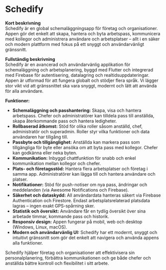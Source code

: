 # Schedify

**Kort beskrivning**  
Schedify är en global schemaläggningsapp för företag och organisationer. Appen gör det enkelt att skapa, hantera och byta arbetspass, kommunicera med kollegor och administrera användare och arbetsplatser – allt i en säker och modern plattform med fokus på ett snyggt och användarvänligt gränssnitt.

**Fullständig beskrivning**  
Schedify är en avancerad och användarvänlig applikation för schemaläggning och arbetsplanering, byggd med Flutter och integrerad med Firebase för autentisering, datalagring och realtidsuppdateringar. Appen är utformad för att fungera globalt och stödjer flera språk. Vi lägger stor vikt vid att gränssnittet ska vara snyggt, modernt och lätt att använda för alla användare.

**Funktioner:**

- **Schemaläggning och passhantering:** Skapa, visa och hantera arbetspass. Chefer och administratörer kan tilldela pass till anställda, skapa återkommande pass och hantera ledigheter.
- **Rollbaserad åtkomst:** Stöd för olika roller såsom anställd, chef, administratör och superadmin. Roller styr vilka funktioner och data användaren har tillgång till.
- **Passbyte och tillgänglighet:** Anställda kan markera pass som tillgängliga för byte eller ansöka om att byta pass med kollegor. Chefer kan godkänna eller neka byten.
- **Kommunikation:** Inbyggd chattfunktion för snabb och enkel kommunikation mellan kollegor och chefer.
- **Plats- och företagsstöd:** Hantera flera arbetsplatser och företag i samma app. Administratörer kan lägga till och hantera användare och platser.
- **Notifikationer:** Stöd för push-notiser om nya pass, ändringar och meddelanden (via Awesome Notifications och Firebase).
- **Säkerhet och dataskydd:** All användardata hanteras säkert via Firebase Authentication och Firestore. Endast arbetsplatsrelaterad platsdata lagras – ingen exakt GPS-spårning sker.
- **Statistik och översikt:** Användare får en tydlig översikt över sina arbetade timmar, kommande pass och historik.
- **Responsiv design:** Appen fungerar på mobil, web och desktop (Windows, Linux, macOS).
- **Modern och användarvänlig UI:** Schedify har ett modernt, snyggt och intuitivt gränssnitt som gör det enkelt att navigera och använda appens alla funktioner.

Schedify hjälper företag och organisationer att effektivisera sin personalplanering, förbättra kommunikationen och ge både chefer och anställda bättre kontroll och flexibilitet i sitt arbete.
